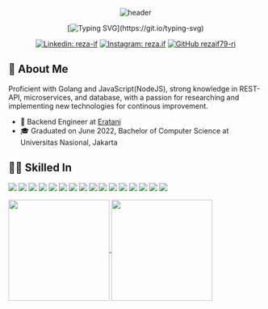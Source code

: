 <div align="center">
  
  ![header](https://capsule-render.vercel.app/api?text=Hi%20Everyone!🕹️&animation=fadeIn&type=waving&color=gradient&height=100)

</div>

<div align="center">

  [![Typing SVG](https://readme-typing-svg.demolab.com/?lines=My+name+is+Reza%20Izzan%20Fadhila!)](https://git.io/typing-svg)
   
</div>

<div align="center">

  [![Linkedin: reza-if](https://img.shields.io/badge/reza%E2%80%93if-blue?style=flat-square&logo=Linkedin&logoColor=white&link=https://www.linkedin.com/in/reza-if/)](https://www.linkedin.com/in/reza-if/)
  [![Instagram: reza.if](https://img.shields.io/badge/reza.if-E4405F?style=flat-square&logo=instagram&logoColor=white&link=https://www.instagram.com/reza.if)](https://www.instagram.com/reza.if)
  [![GitHub rezaif79-ri](https://img.shields.io/github/followers/rezaif79-ri?label=follow&style=social)](https://github.com/rezaif79-ri)
  
</div>

## 📄 About Me
Proficient with Golang and JavaScript(NodeJS), strong knowledge in REST-API, microservices, and database, with a passion for researching and implementing new technologies for continous improvement.
- 💼 Backend Engineer at [Eratani](https://eratani.co.id/)
- 🎓 Graduated on June 2022, Bachelor of Computer Science at Universitas Nasional, Jakarta

## 👩‍💻 Skilled In
<p>
<img src="https://img.shields.io/badge/Go-00ADD8?style=for-the-badge&logo=go&logoColor=white"/>
<img src="https://img.shields.io/badge/Gin%20Gonic-00ADD8?style=for-the-badge&logo=go&logoColor=white"/>
<img src="https://img.shields.io/badge/Go%20PG%20ORM-00ADD8?style=for-the-badge&logo=go&logoColor=white"/>
<img src="https://img.shields.io/badge/Bun%20ORM-00ADD8?style=for-the-badge&logo=go&logoColor=white"/>
<img src="https://img.shields.io/badge/JavaScript-323330?style=for-the-badge&logo=javascript&logoColor=F7DF1E"/>
<img src="https://img.shields.io/badge/Express%20js-000000?style=for-the-badge&logo=express&logoColor=white"/>
<img src="https://img.shields.io/badge/React%20js-20232A?style=for-the-badge&logo=react&logoColor=61DAFB"/>
<img src="https://img.shields.io/badge/PostgreSQL-316192?style=for-the-badge&logo=postgresql&logoColor=white"/>
<img src="https://img.shields.io/badge/MySQL-005C84?style=for-the-badge&logo=mysql&logoColor=white"/>
<img src="https://img.shields.io/badge/MongoDB-4EA94B?style=for-the-badge&logo=mongodb&logoColor=white"/>
<img src="https://img.shields.io/badge/Amazon_AWS-FF9900?style=for-the-badge&logo=amazonaws&logoColor=white"/>
<img src="https://img.shields.io/badge/Docker-2CA5E0?style=for-the-badge&logo=docker&logoColor=white"/>
<img src="https://img.shields.io/badge/Postman-FF6C37?style=for-the-badge&logo=Postman&logoColor=white"/>
<img src="https://img.shields.io/badge/Swagger-85EA2D?style=for-the-badge&logo=Swagger&logoColor=white"/>
<img src="https://img.shields.io/badge/GitLab CI/CD-330F63?style=for-the-badge&logo=gitlab&logoColor=white"/>
<img src="https://img.shields.io/badge/GIT-E44C30?style=for-the-badge&logo=git&logoColor=white"/>  
</p>


<a href="https://github.com/rezaif79-ri/github-readme-stats">
  <img height=200 align="center" src="https://github-readme-stats.vercel.app/api?username=rezaif79-ri&show_icons=true&theme=tokyonight&rank_icon=github&card_width=300" />
</a>
<a href="https://github.com/rezaif79-ri/convoychat">
  <img height=200 align="center" src="https://github-readme-stats.vercel.app/api/top-langs/?username=rezaif79-ri&theme=tokyonight&layout=compact&langs_count=8&card_width=300" />
</a>

